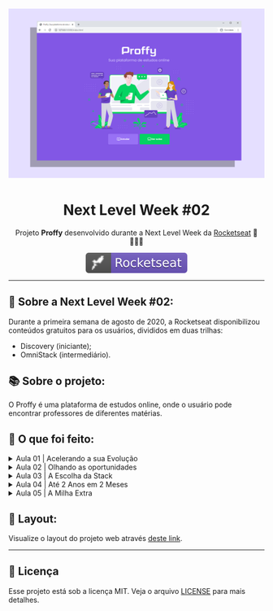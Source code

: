 <h1 align="center">
    <img alt="NextLevelWeek" title="#NextLevelWeek" src="/images/capa-readme.png" />
</h1>
<h1 align="center">Next Level Week #02</h1>
<p align="center">Projeto <strong>Proffy</strong> desenvolvido durante a Next Level Week da <a href="https://rocketseat.com.br">Rocketseat</a> 🚀👩🏽‍🚀</p>
<p align="center">
<a href="https://rocketseat.com.br">
    <img alt="badge rocketseat" align="center" src="/images/rocket.svg">
  </a>

---

## 🚀 Sobre a Next Level Week #02: 

Durante a primeira semana de agosto de 2020, a Rocketseat disponibilizou conteúdos gratuitos para os usuários, divididos em duas trilhas:
- Discovery (iniciante);
- OmniStack (intermediário).


## 📚 Sobre o projeto:

O Proffy é uma plataforma de estudos online, onde o usuário pode encontrar professores de diferentes matérias.


## 📇 O que foi feito:

<details>
  <summary>Aula 01 | Acelerando a sua Evolução </summary>

- Durante a primeira aula conhecemos o método da Rocketseat e criamos a primeira página (index), iniciando o nosso aprendizado sobre HTML e CSS.

</details>

<details>
  <summary>Aula 02 | Olhando as oportunidades </summary>

- No segundo dia do NLW #2, descobrimos como acessar as melhores oportunidades no mercado e desenvolvemos a página study.

</details>

<details>
  <summary>Aula 03 | A Escolha da Stack </summary>

- Em breve.

</details>

<details>
  <summary>Aula 04 | Até 2 Anos em 2 Meses </summary>

- Em breve.

</details>

<details>
  <summary>Aula 05 | A Milha Extra </summary>

- Em breve.

</details>

</p>


## 🔖 Layout:

Visualize o layout do projeto web através [deste link](https://www.figma.com/file/GHGS126t7WYjnPZdRKChJF/Proffy-Web).

---

<!--
## 🧭 Como rodar o projeto

### Backend

Em breve.

### Front-end

Em breve.
-->

## :memo: Licença

Esse projeto está sob a licença MIT. Veja o arquivo [LICENSE](LICENSE.md) para mais detalhes.